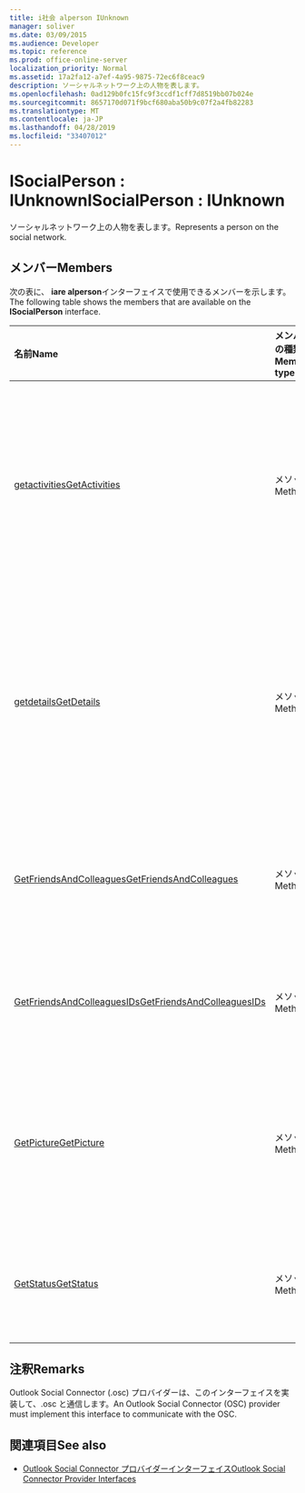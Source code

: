 ```yaml
---
title: i社会 alperson IUnknown
manager: soliver
ms.date: 03/09/2015
ms.audience: Developer
ms.topic: reference
ms.prod: office-online-server
localization_priority: Normal
ms.assetid: 17a2fa12-a7ef-4a95-9875-72ec6f8ceac9
description: ソーシャルネットワーク上の人物を表します。
ms.openlocfilehash: 0ad129b0fc15fc9f3ccdf1cff7d8519bb07b024e
ms.sourcegitcommit: 8657170d071f9bcf680aba50b9c07f2a4fb82283
ms.translationtype: MT
ms.contentlocale: ja-JP
ms.lasthandoff: 04/28/2019
ms.locfileid: "33407012"
---
```

# <a name="isocialperson--iunknown"></a><span data-ttu-id="aeee3-103">ISocialPerson : IUnknown</span><span class="sxs-lookup"><span data-stu-id="aeee3-103">ISocialPerson : IUnknown</span></span>

<span data-ttu-id="aeee3-104">ソーシャルネットワーク上の人物を表します。</span><span class="sxs-lookup"><span data-stu-id="aeee3-104">Represents a person on the social network.</span></span>
  
## <a name="members"></a><span data-ttu-id="aeee3-105">メンバー</span><span class="sxs-lookup"><span data-stu-id="aeee3-105">Members</span></span>

<span data-ttu-id="aeee3-106">次の表に、 **iare alperson**インターフェイスで使用できるメンバーを示します。</span><span class="sxs-lookup"><span data-stu-id="aeee3-106">The following table shows the members that are available on the **ISocialPerson** interface.</span></span> 
  
|<span data-ttu-id="aeee3-107">**名前**</span><span class="sxs-lookup"><span data-stu-id="aeee3-107">**Name**</span></span>|<span data-ttu-id="aeee3-108">**メンバーの種類**</span><span class="sxs-lookup"><span data-stu-id="aeee3-108">**Member type**</span></span>|<span data-ttu-id="aeee3-109">**説明**</span><span class="sxs-lookup"><span data-stu-id="aeee3-109">**Description**</span></span>|
|:-----|:-----|:-----|
|[<span data-ttu-id="aeee3-110">getactivities</span><span class="sxs-lookup"><span data-stu-id="aeee3-110">GetActivities</span></span>](isocialperson-getactivities.md) <br/> |<span data-ttu-id="aeee3-111">メソッド</span><span class="sxs-lookup"><span data-stu-id="aeee3-111">Method</span></span>  <br/> |<span data-ttu-id="aeee3-112">このメソッドは、Outlook Social Connector 2013 以降では廃止されました。</span><span class="sxs-lookup"><span data-stu-id="aeee3-112">This method has been deprecated since Outlook Social Connector 2013.</span></span>  <br/> |
|[<span data-ttu-id="aeee3-113">getdetails</span><span class="sxs-lookup"><span data-stu-id="aeee3-113">GetDetails</span></span>](isocialperson-getdetails.md) <br/> |<span data-ttu-id="aeee3-114">メソッド</span><span class="sxs-lookup"><span data-stu-id="aeee3-114">Method</span></span>  <br/> |<span data-ttu-id="aeee3-115">名、姓、プロファイル画像への URL など、個人の詳細を表す文字列を取得します。</span><span class="sxs-lookup"><span data-stu-id="aeee3-115">Gets a string that represents details for the person, such as the first name, last name, and a URL to a profile picture.</span></span>  <br/> |
|[<span data-ttu-id="aeee3-116">GetFriendsAndColleagues</span><span class="sxs-lookup"><span data-stu-id="aeee3-116">GetFriendsAndColleagues</span></span>](isocialperson-getfriendsandcolleagues.md) <br/> |<span data-ttu-id="aeee3-117">メソッド</span><span class="sxs-lookup"><span data-stu-id="aeee3-117">Method</span></span>  <br/> |<span data-ttu-id="aeee3-118">ユーザーのコレクションを表す文字列を取得します。</span><span class="sxs-lookup"><span data-stu-id="aeee3-118">Gets a string that represents a collection of people.</span></span>  <br/> |
|[<span data-ttu-id="aeee3-119">GetFriendsAndColleaguesIDs</span><span class="sxs-lookup"><span data-stu-id="aeee3-119">GetFriendsAndColleaguesIDs</span></span>](isocialperson-getfriendsandcolleaguesids.md) <br/> |<span data-ttu-id="aeee3-120">メソッド</span><span class="sxs-lookup"><span data-stu-id="aeee3-120">Method</span></span>  <br/> |<span data-ttu-id="aeee3-121">このメソッドは現在サポートされていません。</span><span class="sxs-lookup"><span data-stu-id="aeee3-121">This method is currently not supported.</span></span>  <br/> |
|[<span data-ttu-id="aeee3-122">GetPicture</span><span class="sxs-lookup"><span data-stu-id="aeee3-122">GetPicture</span></span>](isocialperson-getpicture.md) <br/> |<span data-ttu-id="aeee3-123">メソッド</span><span class="sxs-lookup"><span data-stu-id="aeee3-123">Method</span></span>  <br/> |<span data-ttu-id="aeee3-124">ユーザーの picture リソースを含むバイトの配列を取得します。</span><span class="sxs-lookup"><span data-stu-id="aeee3-124">Gets an array of bytes that contains the picture resource for the person.</span></span>  <br/> |
|[<span data-ttu-id="aeee3-125">GetStatus</span><span class="sxs-lookup"><span data-stu-id="aeee3-125">GetStatus</span></span>](isocialperson-getstatus.md) <br/> |<span data-ttu-id="aeee3-126">メソッド</span><span class="sxs-lookup"><span data-stu-id="aeee3-126">Method</span></span>  <br/> |<span data-ttu-id="aeee3-127">このメソッドは現在サポートされていません。</span><span class="sxs-lookup"><span data-stu-id="aeee3-127">This method is currently not supported.</span></span>  <br/> |
   
## <a name="remarks"></a><span data-ttu-id="aeee3-128">注釈</span><span class="sxs-lookup"><span data-stu-id="aeee3-128">Remarks</span></span>

<span data-ttu-id="aeee3-129">Outlook Social Connector (.osc) プロバイダーは、このインターフェイスを実装して、.osc と通信します。</span><span class="sxs-lookup"><span data-stu-id="aeee3-129">An Outlook Social Connector (OSC) provider must implement this interface to communicate with the OSC.</span></span>
  
## <a name="see-also"></a><span data-ttu-id="aeee3-130">関連項目</span><span class="sxs-lookup"><span data-stu-id="aeee3-130">See also</span></span>

- [<span data-ttu-id="aeee3-131">Outlook Social Connector プロバイダーインターフェイス</span><span class="sxs-lookup"><span data-stu-id="aeee3-131">Outlook Social Connector Provider Interfaces</span></span>](outlook-social-connector-provider-interfaces.md)

